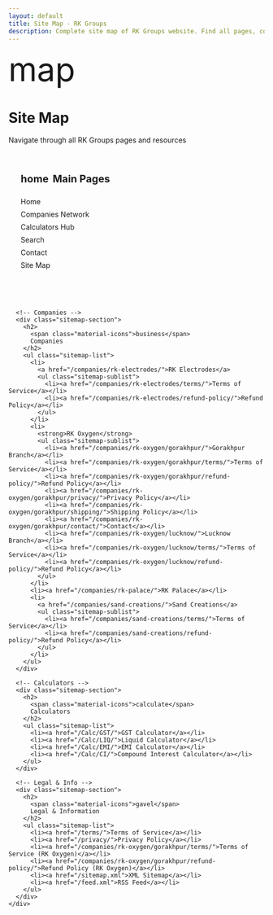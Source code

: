 ```yaml
---
layout: default
title: Site Map - RK Groups
description: Complete site map of RK Groups website. Find all pages, companies, calculators, and resources organized by category.
---
```


<div class="mui-hero">
  <div class="mui-hero-content">
    <div class="mui-hero-icon">
      <span class="material-icons" style="font-size: 4rem;">map</span>
    </div>
    <h1 class="mui-hero-title">Site Map</h1>
    <p class="mui-hero-subtitle">Navigate through all RK Groups pages and resources</p>
  </div>
</div>

<div class="content-section">
  <div class="mui-card">
    <div class="sitemap-grid">
      <!-- Main Pages -->
      <div class="sitemap-section">
        <h2>
          <span class="material-icons">home</span>
          Main Pages
        </h2>
        <ul class="sitemap-list">
          <li><a href="/">Home</a></li>
          <li><a href="/companies/">Companies Network</a></li>
          <li><a href="/Calc/">Calculators Hub</a></li>
          <li><a href="/search/">Search</a></li>
          <li><a href="/contact/">Contact</a></li>
          <li><a href="/sitemap/">Site Map</a></li>
        </ul>
      </div>

      <!-- Companies -->
      <div class="sitemap-section">
        <h2>
          <span class="material-icons">business</span>
          Companies
        </h2>
        <ul class="sitemap-list">
          <li>
            <a href="/companies/rk-electrodes/">RK Electrodes</a>
            <ul class="sitemap-sublist">
              <li><a href="/companies/rk-electrodes/terms/">Terms of Service</a></li>
              <li><a href="/companies/rk-electrodes/refund-policy/">Refund Policy</a></li>
            </ul>
          </li>
          <li>
            <strong>RK Oxygen</strong>
            <ul class="sitemap-sublist">
              <li><a href="/companies/rk-oxygen/gorakhpur/">Gorakhpur Branch</a></li>
              <li><a href="/companies/rk-oxygen/gorakhpur/terms/">Terms of Service</a></li>
              <li><a href="/companies/rk-oxygen/gorakhpur/refund-policy/">Refund Policy</a></li>
              <li><a href="/companies/rk-oxygen/gorakhpur/privacy/">Privacy Policy</a></li>
              <li><a href="/companies/rk-oxygen/gorakhpur/shipping/">Shipping Policy</a></li>
              <li><a href="/companies/rk-oxygen/gorakhpur/contact/">Contact</a></li>
              <li><a href="/companies/rk-oxygen/lucknow/">Lucknow Branch</a></li>
              <li><a href="/companies/rk-oxygen/lucknow/terms/">Terms of Service</a></li>
              <li><a href="/companies/rk-oxygen/lucknow/refund-policy/">Refund Policy</a></li>
            </ul>
          </li>
          <li><a href="/companies/rk-palace/">RK Palace</a></li>
          <li>
            <a href="/companies/sand-creations/">Sand Creations</a>
            <ul class="sitemap-sublist">
              <li><a href="/companies/sand-creations/terms/">Terms of Service</a></li>
              <li><a href="/companies/sand-creations/refund-policy/">Refund Policy</a></li>
            </ul>
          </li>
        </ul>
      </div>

      <!-- Calculators -->
      <div class="sitemap-section">
        <h2>
          <span class="material-icons">calculate</span>
          Calculators
        </h2>
        <ul class="sitemap-list">
          <li><a href="/Calc/GST/">GST Calculator</a></li>
          <li><a href="/Calc/LIQ/">Liquid Calculator</a></li>
          <li><a href="/Calc/EMI/">EMI Calculator</a></li>
          <li><a href="/Calc/CI/">Compound Interest Calculator</a></li>
        </ul>
      </div>

      <!-- Legal & Info -->
      <div class="sitemap-section">
        <h2>
          <span class="material-icons">gavel</span>
          Legal & Information
        </h2>
        <ul class="sitemap-list">
          <li><a href="/terms/">Terms of Service</a></li>
          <li><a href="/privacy/">Privacy Policy</a></li>
          <li><a href="/companies/rk-oxygen/gorakhpur/terms/">Terms of Service (RK Oxygen)</a></li>
          <li><a href="/companies/rk-oxygen/gorakhpur/refund-policy/">Refund Policy (RK Oxygen)</a></li>
          <li><a href="/sitemap.xml">XML Sitemap</a></li>
          <li><a href="/feed.xml">RSS Feed</a></li>
        </ul>
      </div>
    </div>
  </div>
</div>

<style>
.sitemap-grid {
  display: grid;
  grid-template-columns: repeat(auto-fit, minmax(300px, 1fr));
  gap: 2rem;
  margin-top: 2rem;
}

.sitemap-section {
  background: var(--bg-elevated);
  border: 1px solid var(--border-primary);
  border-radius: var(--mui-radius);
  padding: 1.5rem;
}

.sitemap-section h2 {
  display: flex;
  align-items: center;
  gap: 0.5rem;
  margin: 0 0 1rem 0;
  color: var(--text-primary);
  font-size: 1.25rem;
  border-bottom: 1px solid var(--border-primary);
  padding-bottom: 0.5rem;
}

.sitemap-section .material-icons {
  color: var(--accent-primary);
}

.sitemap-list {
  list-style: none;
  padding: 0;
  margin: 0;
}

.sitemap-list li {
  margin-bottom: 0.5rem;
}

.sitemap-list a {
  color: var(--text-secondary);
  text-decoration: none;
  transition: color 0.2s ease;
}

.sitemap-list a:hover {
  color: var(--accent-primary);
}

.sitemap-sublist {
  margin-left: 1rem;
  margin-top: 0.5rem;
  padding-left: 1rem;
  border-left: 2px solid var(--border-primary);
}

.sitemap-sublist li {
  margin-bottom: 0.25rem;
  font-size: 0.9rem;
}

.sitemap-sublist a {
  color: var(--text-tertiary);
}

@media (max-width: 768px) {
  .sitemap-grid {
    grid-template-columns: 1fr;
    gap: 1.5rem;
  }

  .sitemap-section {
    padding: 1rem;
  }
}
</style>
